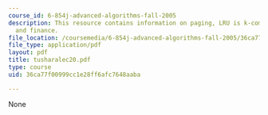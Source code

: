 ```yaml
---
course_id: 6-854j-advanced-algorithms-fall-2005
description: This resource contains information on paging, LRU is k-competitive ,
  and finance.
file_location: /coursemedia/6-854j-advanced-algorithms-fall-2005/36ca77f00999cc1e28ff6afc7648aaba_tusharalec20.pdf
file_type: application/pdf
layout: pdf
title: tusharalec20.pdf
type: course
uid: 36ca77f00999cc1e28ff6afc7648aaba

---
```

None